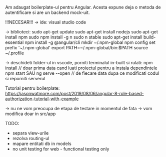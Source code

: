 Am adaugat boilerplate-ul pentru Angular. Acesta expune deja o metoda de autentificare si are un backend mock-uit.

!!!NECESAR!!!
-> ide:
visual studio code

-> biblioteci:
sudo apt-get update
sudo apt-get install nodejs
sudo apt-get install npm
sudo npm install -g n
sudo n stable
sudo apt-get install build-essential
npm install -g @angular/cli
mkdir ~/.npm-global
npm config set prefix '~/.npm-global'
export PATH=~/.npm-global/bin:$PATH
source ~/.profile

-> deschideti folder-ul in vscode, porniti terminalul in-built si rulati:
npm install  // doar prima data cand luati proiectul pentru a instala dependintele
npm start SAU ng serve --open   // de fiecare data dupa ce modificati codul si reporniti serverul

Tutorial pentru boilerplate:
https://jasonwatmore.com/post/2019/08/06/angular-8-role-based-authorization-tutorial-with-example


-> nu ne vom preocupa de etapa de testare in momentul de fata
-> vom modifica doar in src/app


TODO:
- separa view-urile
- rezolva routing-ul
- mapare entitati db in models
- no unit testing for web - functional testing only
